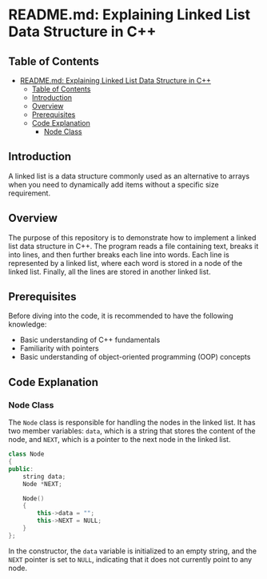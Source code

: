 # README.md: Explaining Linked List Data Structure in C++

## Table of Contents

- [README.md: Explaining Linked List Data Structure in C++](#readmemd-explaining-linked-list-data-structure-in-c)
  - [Table of Contents](#table-of-contents)
  - [Introduction](#introduction)
  - [Overview](#overview)
  - [Prerequisites](#prerequisites)
  - [Code Explanation](#code-explanation)
    - [Node Class](#node-class)

## Introduction
A linked list is a data structure commonly used as an alternative to arrays when you need to dynamically add items without a specific size requirement.

## Overview
The purpose of this repository is to demonstrate how to implement a linked list data structure in C++. The program reads a file containing text, breaks it into lines, and then further breaks each line into words. Each line is represented by a linked list, where each word is stored in a node of the linked list. Finally, all the lines are stored in another linked list.

## Prerequisites
Before diving into the code, it is recommended to have the following knowledge:
- Basic understanding of C++ fundamentals
- Familiarity with pointers
- Basic understanding of object-oriented programming (OOP) concepts

## Code Explanation

### Node Class

The `Node` class is responsible for handling the nodes in the linked list. It has two member variables: `data`, which is a string that stores the content of the node, and `NEXT`, which is a pointer to the next node in the linked list.

```cpp
class Node
{
public:
    string data;
    Node *NEXT;

    Node()
    {
        this->data = "";
        this->NEXT = NULL;
    }
};
```

In the constructor, the `data` variable is initialized to an empty string, and the `NEXT` pointer is set to `NULL`, indicating that it does not currently point to any node.